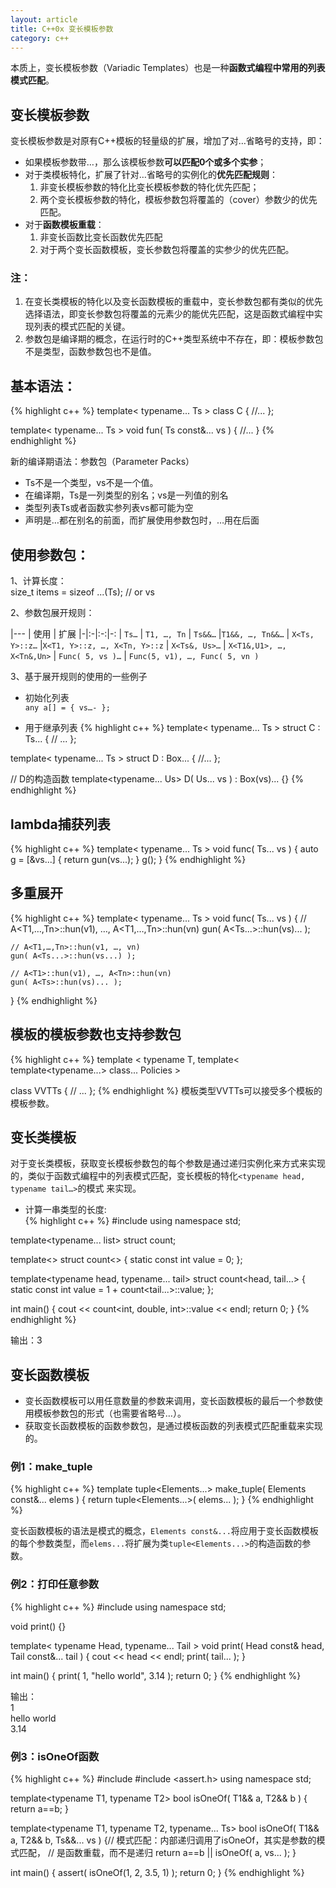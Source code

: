 ```yaml
---
layout: article
title: C++0x 变长模板参数
category: c++
---
```

本质上，变长模板参数（Variadic Templates）也是一种**函数式编程中常用的列表模式匹配**。

## 变长模板参数
变长模板参数是对原有C++模板的轻量级的扩展，增加了对…省略号的支持，即：

* 如果模板参数带…，那么该模板参数**可以匹配0个或多个实参**；
* 对于类模板特化，扩展了针对…省略号的实例化的**优先匹配规则**：
    1. 非变长模板参数的特化比变长模板参数的特化优先匹配；
    2. 两个变长模板参数的特化，模板参数包将覆盖的（cover）参数少的优先匹配。
* 对于**函数模板重载**：
    1. 非变长函数比变长函数优先匹配
    2. 对于两个变长函数模板，变长参数包将覆盖的实参少的优先匹配。
 
### **注**：

1. 在变长类模板的特化以及变长函数模板的重载中，变长参数包都有类似的优先选择语法，即变长参数包将覆盖的元素少的能优先匹配，这是函数式编程中实现列表的模式匹配的关键。
2. 参数包是编译期的概念，在运行时的C++类型系统中不存在，即：模板参数包不是类型，函数参数包也不是值。
 
 
## 基本语法：
{% highlight c++ %}
template< typename... Ts >
class C
{
    //...
};
 
template< typename... Ts >
void fun( Ts const&... vs )
{
    //...
}
{% endhighlight %}

新的编译期语法：参数包（Parameter Packs）

* Ts不是一个类型，vs不是一个值。
* 在编译期，Ts是一列类型的别名；vs是一列值的别名
* 类型列表Ts或者函数实参列表vs都可能为空
* 声明是…都在别名的前面，而扩展使用参数包时，…用在后面
 
 
## 使用参数包：
1、计算长度：  
size_t items = sizeof ...(Ts); // or vs
 
2、参数包展开规则：  

|---
| 使用 | 扩展 
|-|:-|:-:|-:
| `Ts…` | `T1, …, Tn` 
| `Ts&&…` |`T1&&, …, Tn&&…` 
| `X<Ts, Y>::z…` |`X<T1, Y>::z, …, X<Tn, Y>::z` 
| `X<Ts&, Us>…` | `X<T1&,U1>, …, X<Tn&,Un>`
| `Func( 5, vs )…`  | `Func(5, v1), …, Func( 5, vn )`


3、基于展开规则的使用的一些例子  

* 初始化列表  
`any a[] = { vs…- };`
 
* 用于继承列表
{% highlight c++ %}
template< typename... Ts >
struct C : Ts...
{
    // ...
};
 
template< typename... Ts >
struct D : Box<Ts>...
{
    //...
};
 
// D的构造函数
template<typename... Us>
D( Us... vs ) : Box<Ts>(vs)...
{}
{% endhighlight %}

 
## lambda捕获列表
{% highlight c++ %}
template< typename... Ts >
void func( Ts... vs )
{
    auto g = [&vs...] { return gun(vs...); }
    g();
}
{% endhighlight %}
 
 
## 多重展开
{% highlight c++ %}
template< typename... Ts >
void func( Ts... vs )
{
    // A<T1,…,Tn>::hun(v1), …, A<T1,…,Tn>::hun(vn)
    gun( A<Ts...>::hun(vs)... );
 
    // A<T1,…,Tn>::hun(v1, …, vn)
    gun( A<Ts...>::hun(vs...) );
 
    // A<T1>::hun(v1), …, A<Tn>::hun(vn)
    gun( A<Ts>::hun(vs)... );
}
{% endhighlight %}


## 模板的模板参数也支持参数包
{% highlight c++ %}
template
< 
    typename T,
    template< template<typename...> class... Policies >
> 
class VVTTs
{
    // ...
};
{% endhighlight %}
模板类型VVTTs可以接受多个模板的模板参数。
 
 
## 变长类模板
对于变长类模板，获取变长模板参数包的每个参数是通过递归实例化来方式来实现的，类似于函数式编程中的列表模式匹配，变长模板的特化`<typename head, typename tail…>`的模式 来实现。
 
* 计算一串类型的长度:  
{% highlight c++ %}
#include <iostream>
using namespace std;
 
template<typename... list>
struct count;
 
template<>
struct count<>
{
    static const int value = 0;
};
 
template<typename head, typename... tail>
struct count<head, tail...>
{
    static const int value = 1 + count<tail...>::value;
};
 
int main()
{
    cout << count<int, double, int>::value << endl;
    return 0;
}
{% endhighlight %}

输出：3
 
 
## 变长函数模板
* 变长函数模板可以用任意数量的参数来调用，变长函数模板的最后一个参数使用模板参数包的形式（也需要省略号…）。
* 获取变长函数模板的函数参数包，是通过模板函数的列表模式匹配重载来实现的。
 
### 例1：make_tuple
{% highlight c++ %}
template<typename Elements...>
tuple<Elements...> make_tuple( Elements const&... elems )
{
    return tuple<Elements...>( elems... );
}
{% endhighlight %}

变长函数模板的语法是模式的概念，`Elements const&...`将应用于变长函数模板的每个参数类型，而`elems...`将扩展为类`tuple<Elements...>`的构造函数的参数。
 
 
### 例2：打印任意参数
{% highlight c++ %}
#include <iostream>
using namespace std;
 
void print() {}
 
template< typename Head, typename... Tail >
void print( Head const& head, Tail const&... tail )
{
    cout << head << endl;
    print( tail... );
}
 
int main()
{
    print( 1, "hello world", 3.14 );
    return 0;
}
{% endhighlight %}

输出：  
1  
hello world  
3.14  
 
 
### 例3：isOneOf函数
{% highlight c++ %}
#include <iostream>
#include <assert.h>
using namespace std;
 
template<typename T1, typename T2>
bool isOneOf( T1&& a, T2&& b )
{
    return a==b;
}
 
template<typename T1, typename T2, typename... Ts>
bool isOneOf( T1&& a, T2&& b, Ts&&... vs )
{// 模式匹配：内部递归调用了isOneOf，其实是参数的模式匹配，
 // 是函数重载，而不是递归
    return a==b || isOneOf( a, vs... );
}
 
int main()
{
    assert( isOneOf(1, 2, 3.5, 1) );
    return 0;
}
{% endhighlight %}
